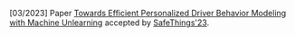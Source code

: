 [03/2023] Paper [Towards Efficient Personalized Driver Behavior Modeling with Machine Unlearning](https://dl.acm.org/doi/abs/10.1145/3576914.3587489) accepted by [SafeThings'23](https://safe-things-2023.github.io/).